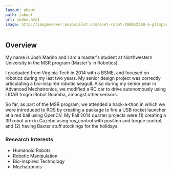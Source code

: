 ```yaml
---
layout: about
path: /about
url: index.html
image: http://imageserver.moviepilot.com/eset-robot-1600x2560-a-glimpse-into-the-future-this-robot-can-sing.jpeg?width=2560&height=1600
---
```


## Overview
My name is Josh Marino and I am a master's student at Northwestern University in the MSR program (Master's in Robotics).

I graduated from Virginia Tech in 2014 with a BSME, and focused on robotics during my last two years. My senior design project was correctly articulating a bio-inspired robotic seagull. Also during my senior year in Advanced Mechatronics, we modified a RC car to drive autonomously using LIDAR frogm iRobot Roomba, amongst other sensors.

So far, as part of the MSR program, we attended a hack-a-thon in which we were introduced to ROS by creating a package to fire a USB rocket launcher at a red ball using OpenCV. My Fall 2014 quarter projects were (1) creating a 3R robot arm in Gazebo using ros_control with position and torque control, and (2) having Baxter stuff stockings for the holidays.


### Research Interests
* Humanoid Robots
* Robotic Manipulation
* Bio-inspired Technology
* Mechatronics
